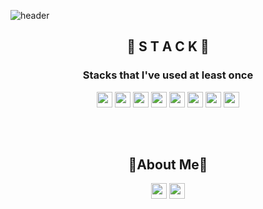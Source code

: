 ![header](https://capsule-render.vercel.app/api?type=waving&color=ffd642&height=300&section=header&text=💡JungHyun&nbsp;Lee%20&fontSize=90)


<div align="center"><h2>🔨 S T A C K 🔨</h2></div>

<div align="center">
<h3>Stacks that I've used at least once</h3>

<div align="center">
<img height= "25" src="https://img.shields.io/badge/Java-007396?style=plastic&logo=Java&logoColor=white">  
<img height= "25" src="https://img.shields.io/badge/Oracle-F80000?style=plastic&logo=Oracle&logoColor=white">
<img height= "25" src="https://img.shields.io/badge/CSS-1572B6?style=plastic&logo=css3&logoColor=white">
<img height= "25" src="https://img.shields.io/badge/HTML-E34F26?  style=plastic&logo=HTML5&logoColor=white">  
<img height= "25" src="https://img.shields.io/badge/JavaScript-F7DF1E?  style=plastic&logo=JavaScript&logoColor=white">  
<img height= "25" src="https://img.shields.io/badge/Spring-6DB33F?  style=plastic&logo=Spring&logoColor=white">  
<img height= "25" src="https://img.shields.io/badge/ JSP -yellowgreen?  style=plastic&logoColor=white">  
<img height= "25" src="https://img.shields.io/badge/jQuery-0769AD?  style=plastic&logo=jQuery&logoColor=white"> 

</div>
</div>

<h3 align="center">ㅤ</h3>


<div align="center"><h2>🍋About Me🍋</h2></div>

<div align="center">
<a href="https://codingjh.tistory.com/"><img src="https://img.shields.io/badge/TISTORY-black?style=plastic;logoColor=white" style="max-width: 100%;" height= "25"></a>
<a href="mailto:wjdgus4935@gmail.com"><img height= "25" src="https://img.shields.io/badge/Gmail-EA4335?  style=plastic&logo=Gmail&logoColor=white"> </a>
</div>
